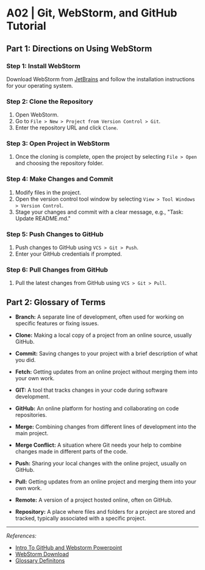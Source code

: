 # A02 | Git, WebStorm, and GitHub Tutorial

## Part 1: Directions on Using WebStorm

### Step 1: Install WebStorm
Download WebStorm from [JetBrains](https://www.jetbrains.com/webstorm/download/) and follow the installation instructions for your operating system.

### Step 2: Clone the Repository
1. Open WebStorm.
2. Go to `File > New > Project from Version Control > Git`.
3. Enter the repository URL and click `Clone`.

### Step 3: Open Project in WebStorm
1. Once the cloning is complete, open the project by selecting `File > Open` and choosing the repository folder.

### Step 4: Make Changes and Commit
1. Modify files in the project.
2. Open the version control tool window by selecting `View > Tool Windows > Version Control`.
3. Stage your changes and commit with a clear message, e.g., "Task: Update README.md."

### Step 5: Push Changes to GitHub
1. Push changes to GitHub using `VCS > Git > Push`.
2. Enter your GitHub credentials if prompted.

### Step 6: Pull Changes from GitHub
1. Pull the latest changes from GitHub using `VCS > Git > Pull`.

## Part 2: Glossary of Terms

- **Branch:** A separate line of development, often used for working on specific features or fixing issues.

- **Clone:** Making a local copy of a project from an online source, usually GitHub.

- **Commit:** Saving changes to your project with a brief description of what you did.

- **Fetch:** Getting updates from an online project without merging them into your own work.

- **GIT:** A tool that tracks changes in your code during software development.

- **GitHub:** An online platform for hosting and collaborating on code repositories.

- **Merge:** Combining changes from different lines of development into the main project.

- **Merge Conflict:** A situation where Git needs your help to combine changes made in different parts of the code.

- **Push:** Sharing your local changes with the online project, usually on GitHub.

- **Pull:** Getting updates from an online project and merging them into your own work.

- **Remote:** A version of a project hosted online, often on GitHub.

- **Repository:** A place where files and folders for a project are stored and tracked, typically associated with a specific project.

---

*References:*
- [Intro To GitHub and Webstorm Powerpoint](https://github.com/amycruiz/A02/files/14117967/IntroToGitHub-20190318.pptx)
- [WebStorm Download](https://www.jetbrains.com/webstorm/download/)
- [Glossary Definitons](https://docs.github.com/en/get-started/learning-about-github/github-glossary)



